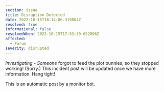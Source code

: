 ```yaml
---
section: issue
title: Disruption Detected
date: 2022-10-15T18:14:06.319864Z
resolved: true
informational: false
resolvedWhen: 2022-10-15T17:53:30.652896Z
affected:
  - Forum
severity: disrupted
---
```

*Investigating* - _Someone_ forgot to feed the plot bunnies, so they stopped working! (Sorry.) This incident post will be updated once we have more information. Hang tight!

This is an automatic post by a monitor bot.
        